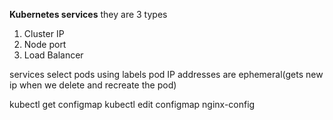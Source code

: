 **Kubernetes services** 
they are 3 types
1. Cluster IP
2. Node port
3. Load Balancer

services select pods using labels
pod IP addresses are ephemeral(gets new ip when we delete and recreate the pod)

kubectl get configmap
kubectl edit configmap nginx-config

